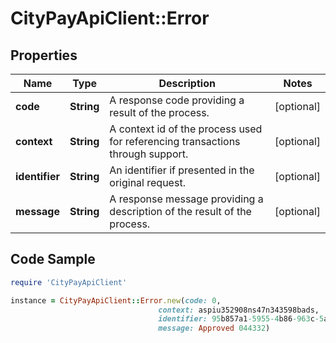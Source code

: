 # CityPayApiClient::Error

## Properties

Name | Type | Description | Notes
------------ | ------------- | ------------- | -------------
**code** | **String** | A response code providing a result of the process. | [optional] 
**context** | **String** | A context id of the process used for referencing transactions through support. | [optional] 
**identifier** | **String** | An identifier if presented in the original request. | [optional] 
**message** | **String** | A response message providing a description of the result of the process. | [optional] 

## Code Sample

```ruby
require 'CityPayApiClient'

instance = CityPayApiClient::Error.new(code: 0,
                                 context: aspiu352908ns47n343598bads,
                                 identifier: 95b857a1-5955-4b86-963c-5a6dbfc4fb95,
                                 message: Approved 044332)
```


